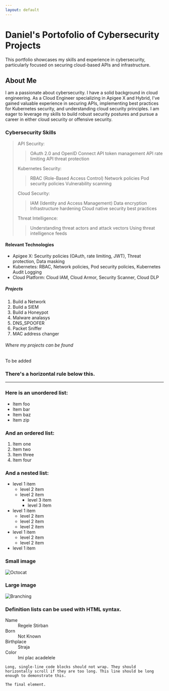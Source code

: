 ```yaml
---
layout: default
---
```


# Daniel's Portofolio of Cybersecurity Projects

This portfolio showcases my skills and experience in cybersecurity, particularly focused on securing cloud-based APIs and infrastructure.

## About Me

I am a passionate about cybersecurity. I have a solid background in cloud engineering. As a Cloud Engineer specializing in Apigee X and Hybrid, I've gained valuable experience in securing APIs, implementing best practices for Kubernetes security, and understanding cloud security principles. I am eager to leverage my skills to build robust security postures and pursue a career in either cloud security or offensive security.

### Cybersecurity Skills

> API Security:
>> OAuth 2.0 and OpenID Connect
>> API token management
>> API rate limiting
>> API threat protection
>
> Kubernetes Security:
>> RBAC (Role-Based Access Control)
>> Network policies
>> Pod security policies
>> Vulnerability scanning
>
> Cloud Security:
>> IAM (Identity and Access Management)
>> Data encryption
>> Infrastructure hardening
>> Cloud native security best practices
>
>Threat Intelligence:
>> Understanding threat actors and attack vectors
>> Using threat intelligence feeds

#### Relevant Technologies

*   Apigee X: Security policies (OAuth, rate limiting, JWT), Threat protection, Data masking
*   Kubernetes: RBAC, Network policies, Pod security policies, Kubernetes Audit Logging
*   Cloud Platform: Cloud IAM, Cloud Armor, Security Scanner, Cloud DLP

##### Projects

1.  Build a Network
2.  Build a SIEM
3.  Build a Honeypot
4.  Malware analasys
5.  DNS_SPOOFER
6.  Packet Sniffer
7.  MAC address changer

###### Where my projects can be found

To be added

### There's a horizontal rule below this.

* * *

### Here is an unordered list:

*   Item foo
*   Item bar
*   Item baz
*   Item zip

### And an ordered list:

1.  Item one
1.  Item two
1.  Item three
1.  Item four

### And a nested list:

- level 1 item
  - level 2 item
  - level 2 item
    - level 3 item
    - level 3 item
- level 1 item
  - level 2 item
  - level 2 item
  - level 2 item
- level 1 item
  - level 2 item
  - level 2 item
- level 1 item

### Small image

![Octocat](https://github.githubassets.com/images/icons/emoji/octocat.png)

### Large image

![Branching](https://guides.github.com/activities/hello-world/branching.png)


### Definition lists can be used with HTML syntax.

<dl>
<dt>Name</dt>
<dd>Regele Stirban</dd>
<dt>Born</dt>
<dd>Not Known</dd>
<dt>Birthplace</dt>
<dd>Straja</dd>
<dt>Color</dt>
<dd>Imi plac acadelele</dd>
</dl>

```
Long, single-line code blocks should not wrap. They should horizontally scroll if they are too long. This line should be long enough to demonstrate this.
```

```
The final element.
```
